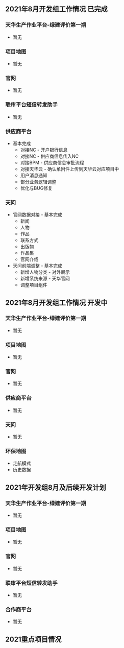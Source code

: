 ## 2021年8月开发组工作情况 已完成

### 天华生产作业平台-绿建评价第一期

- 暂无

### 项目地图

- 暂无

### 官网

- 暂无

### 联审平台短信转发助手

- 暂无

### 供应商平台

- 基本完成
  - 对接NC - 开户银行信息
  - 对接NC - 供应商信息传入NC
  - 对接BPM - 供应商信息审批流程
  - 对接天华云 - 确认单附件上传到天华云对应项目中
  - 用户消息通知
  - 部分业务逻辑调整
  - 优化与BUG修复

### 天问

- 官网数据对接 - 基本完成
  - 新闻
  - 人物
  - 作品
  - 联系方式
  - 出版物
  - 作品集
  - 官网介绍
- 天问前端调整 - 基本完成
  - 新增人物分类 - 对外展示
  - 新增系统来源 - 天华官网
  - 调整项目组件

## 2021年8月开发组工作情况 开发中

### 天华生产作业平台-绿建评价第一期

- 暂无

### 项目地图

- 暂无

### 官网

- 暂无

### 供应商平台

- 暂无

### 天问

- 暂无

### 环保地图

- 走航模式
- 历史数据

## 2021年开发组8月及后续开发计划

### 天华生产作业平台-绿建评价第一期

- 暂无

### 项目地图

- 暂无

### 官网

- 暂无

### 联审平台短信转发助手

- 暂无

### 合作商平台

- 暂无

## 2021重点项目情况
